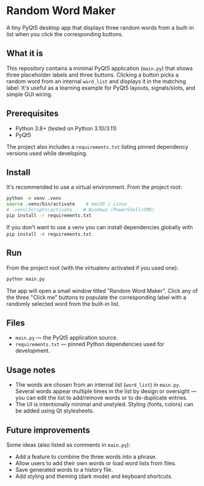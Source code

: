 # Random Word Maker

A tiny PyQt5 desktop app that displays three random words from a built-in list when you click the corresponding buttons.

## What it is

This repository contains a minimal PyQt5 application (`main.py`) that shows three placeholder labels and three buttons. Clicking a button picks a random word from an internal `word_list` and displays it in the matching label. It's useful as a learning example for PyQt5 layouts, signals/slots, and simple GUI wiring.

## Prerequisites

- Python 3.8+ (tested on Python 3.10/3.11)
- PyQt5

The project also includes a `requirements.txt` listing pinned dependency versions used while developing.

## Install

It's recommended to use a virtual environment. From the project root:

```bash
python -m venv .venv
source .venv/bin/activate    # macOS / Linux
# .venv\Scripts\activate    # Windows (PowerShell/CMD)
pip install -r requirements.txt
```

If you don't want to use a venv you can install dependencies globally with `pip install -r requirements.txt`.

## Run

From the project root (with the virtualenv activated if you used one):

```bash
python main.py
```

The app will open a small window titled "Random Word Maker". Click any of the three "Click me" buttons to populate the corresponding label with a randomly selected word from the built-in list.

## Files

- `main.py` — the PyQt5 application source.
- `requirements.txt` — pinned Python dependencies used for development.

## Usage notes

- The words are chosen from an internal list (`word_list`) in `main.py`. Several words appear multiple times in the list by design or oversight — you can edit the list to add/remove words or to de-duplicate entries.
- The UI is intentionally minimal and unstyled. Styling (fonts, colors) can be added using Qt stylesheets.

## Future improvements

Some ideas (also listed as comments in `main.py`):

- Add a feature to combine the three words into a phrase.
- Allow users to add their own words or load word lists from files.
- Save generated words to a history file.
- Add styling and theming (dark mode) and keyboard shortcuts.
